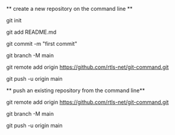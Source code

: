 ** create a new repository on the command line **

git init

git add README.md

git commit -m "first commit"

git branch -M main

git remote add origin https://github.com/rtls-net/git-command.git

git push -u origin main



** push an existing repository from the command line**

git remote add origin https://github.com/rtls-net/git-command.git

git branch -M main

git push -u origin main
